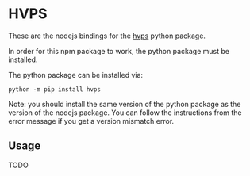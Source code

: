 # HVPS

These are the nodejs bindings for the [hvps](https://github.com/lobis/hvps) python package.

In order for this npm package to work, the python package must be installed.

The python package can be installed via:

```
python -m pip install hvps
```

Note: you should install the same version of the python package as the version of the nodejs package.
You can follow the instructions from the error message if you get a version mismatch error.

## Usage

TODO

